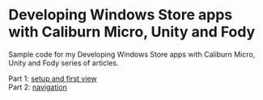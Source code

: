 Developing Windows Store apps with Caliburn Micro, Unity and Fody
=================

Sample code for my Developing Windows Store apps with Caliburn Micro, Unity and Fody series of articles. 

Part 1: [setup and first view](http://blog.kulman.sk/developing-windows-store-apps-with-caliburn-micro-part-1-setup-and-first-view/)   
Part 2: [navigation](http://blog.kulman.sk/developing-windows-store-apps-with-caliburn-micro-part-2-navigation/)
